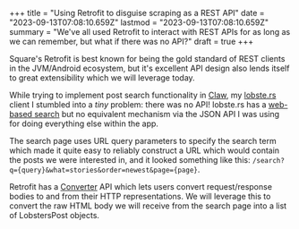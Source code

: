 +++
title = "Using Retrofit to disguise scraping as a REST API"
date = "2023-09-13T07:08:10.659Z"
lastmod = "2023-09-13T07:08:10.659Z"
summary = "We've all used Retrofit to interact with REST APIs for as long as we can remember, but what if there was no API?"
draft = true
+++

Square's Retrofit is best known for being the gold standard of REST clients in the JVM/Android ecosystem, but it's excellent API design also lends itself to great extensibility which we will leverage today.

While trying to implement post search functionality in [Claw](https://msfjarvis.dev/g/compose-lobsters), my [lobste.rs](https://lobste.rs) client I stumbled into a _tiny_ problem: there was no API! lobste.rs has a [web-based search](https://lobste.rs/search) but no equivalent mechanism via the JSON API I was using for doing everything else within the app.

The search page uses URL query parameters to specify the search term which made it quite easy to reliably construct a URL which would contain the posts we were interested in, and it looked something like this: `/search?q={query}&what=stories&order=newest&page={page}`.

Retrofit has a [Converter](https://github.com/square/retrofit/blob/40c4326e2c608a07d2709bfe9544cb1d12850d11/retrofit/src/main/java/retrofit2/Converter.java) API which lets users convert request/response bodies to and from their HTTP representations. We will leverage this to convert the raw HTML body we will receive from the search page into a list of LobstersPost objects.
